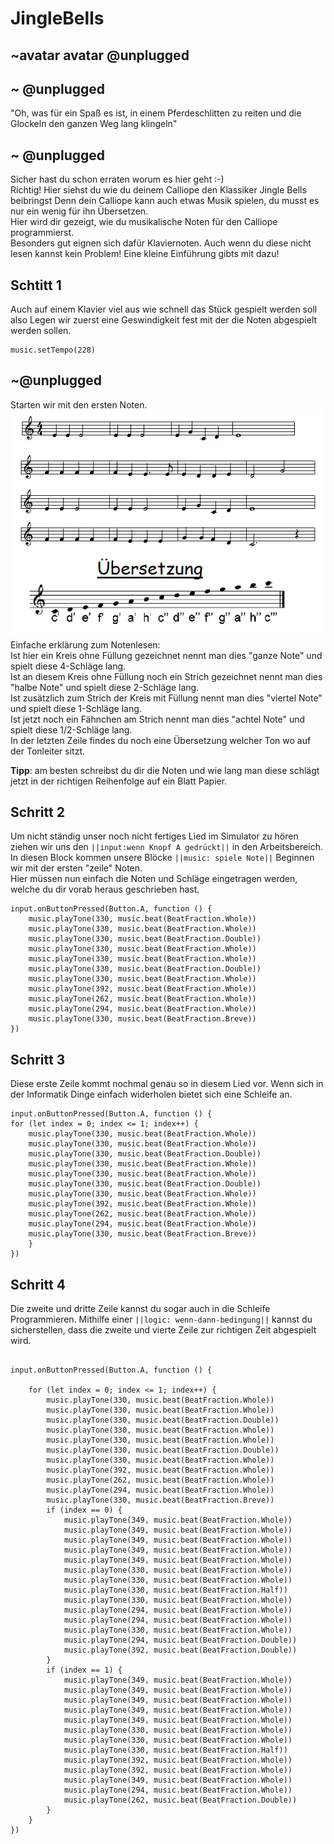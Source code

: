 # JingleBells
## ~avatar avatar @unplugged


## ~ @unplugged

"Oh, was für ein Spaß es ist, in einem Pferdeschlitten zu reiten und die Glockeln den ganzen Weg lang klingeln"

## ~ @unplugged
Sicher hast du schon erraten worum es hier geht :-) <br>
Richtig! Hier siehst du wie du deinem Calliope den Klassiker Jingle Bells beibringst
Denn dein Calliope kann auch etwas Musik spielen, du musst es nur ein wenig für ihn Übersetzen. <br>
Hier wird dir gezeigt, wie du musikalische Noten für den Calliope programmierst. <br>
Besonders gut eignen sich dafür Klaviernoten. Auch wenn du diese nicht lesen kannst kein Problem! Eine kleine Einführung gibts mit dazu! 

## Schtitt 1
Auch auf einem Klavier viel aus wie schnell das Stück gespielt werden soll also Legen wir zuerst eine Geswindigkeit fest mit der die Noten abgespielt werden sollen. 
```blocks
music.setTempo(228)
```
## ~@unplugged 
Starten wir mit den ersten Noten. <br>
![Noten](https://github.com/r00b1nh00d/Jinglebells/blob/master/JingleBellsNoten.png?raw=true) <br>
Einfache erklärung zum Notenlesen: <br>
Ist hier ein Kreis ohne Füllung gezeichnet nennt man dies "ganze Note" und spielt diese 4-Schläge lang. <br>
Ist an diesem Kreis ohne Füllung noch ein Strich gezeichnet nennt man dies "halbe Note" und spielt diese 2-Schläge lang. <br>
Ist zusätzlich zum Strich der Kreis mit Füllung  nennt man dies "viertel Note" und spielt diese 1-Schläge lang. <br>
Ist jetzt noch ein Fähnchen am Strich nennt man dies "achtel Note" und spielt diese 1/2-Schläge lang. <br>
In der letzten Zeile findes du noch eine Übersetzung welcher Ton wo auf der Tonleiter sitzt. <br>

**Tipp**: am besten schreibst du dir die Noten und wie lang man diese schlägt jetzt in der richtigen Reihenfolge auf ein Blatt Papier.

## Schritt 2 
Um nicht ständig unser noch nicht fertiges Lied im Simulator zu hören ziehen wir uns den ``||input:wenn Knopf A gedrückt||`` in den Arbeitsbereich. <br>
In diesen Block kommen unsere Blöcke ``||music: spiele Note||``
Beginnen wir mit der ersten "zeile" Noten. <br>
Hier müssen nun einfach die Noten und Schläge eingetragen werden, welche du dir vorab heraus geschrieben hast. <br>
```blocks
input.onButtonPressed(Button.A, function () {
    music.playTone(330, music.beat(BeatFraction.Whole))
    music.playTone(330, music.beat(BeatFraction.Whole))
    music.playTone(330, music.beat(BeatFraction.Double))
    music.playTone(330, music.beat(BeatFraction.Whole))
    music.playTone(330, music.beat(BeatFraction.Whole))
    music.playTone(330, music.beat(BeatFraction.Double))
    music.playTone(330, music.beat(BeatFraction.Whole))
    music.playTone(392, music.beat(BeatFraction.Whole))
    music.playTone(262, music.beat(BeatFraction.Whole))
    music.playTone(294, music.beat(BeatFraction.Whole))
    music.playTone(330, music.beat(BeatFraction.Breve))
})
```


## Schritt 3 
Diese erste Zeile kommt nochmal genau so in diesem Lied vor. Wenn sich in der Informatik Dinge einfach widerholen bietet sich eine Schleife an.

```blocks
input.onButtonPressed(Button.A, function () {
for (let index = 0; index <= 1; index++) {
    music.playTone(330, music.beat(BeatFraction.Whole))
    music.playTone(330, music.beat(BeatFraction.Whole))
    music.playTone(330, music.beat(BeatFraction.Double))
    music.playTone(330, music.beat(BeatFraction.Whole))
    music.playTone(330, music.beat(BeatFraction.Whole))
    music.playTone(330, music.beat(BeatFraction.Double))
    music.playTone(330, music.beat(BeatFraction.Whole))
    music.playTone(392, music.beat(BeatFraction.Whole))
    music.playTone(262, music.beat(BeatFraction.Whole))
    music.playTone(294, music.beat(BeatFraction.Whole))
    music.playTone(330, music.beat(BeatFraction.Breve))
    }
})
```
## Schritt 4
Die zweite und dritte Zeile kannst du sogar auch in die Schleife Programmieren. Mithilfe einer ``||logic: wenn-dann-bedingung||`` kannst du sicherstellen, dass die zweite und vierte Zeile zur richtigen Zeit abgespielt wird.
```blocks

input.onButtonPressed(Button.A, function () {
   
    for (let index = 0; index <= 1; index++) {
        music.playTone(330, music.beat(BeatFraction.Whole))
        music.playTone(330, music.beat(BeatFraction.Whole))
        music.playTone(330, music.beat(BeatFraction.Double))
        music.playTone(330, music.beat(BeatFraction.Whole))
        music.playTone(330, music.beat(BeatFraction.Whole))
        music.playTone(330, music.beat(BeatFraction.Double))
        music.playTone(330, music.beat(BeatFraction.Whole))
        music.playTone(392, music.beat(BeatFraction.Whole))
        music.playTone(262, music.beat(BeatFraction.Whole))
        music.playTone(294, music.beat(BeatFraction.Whole))
        music.playTone(330, music.beat(BeatFraction.Breve))
        if (index == 0) {
            music.playTone(349, music.beat(BeatFraction.Whole))
            music.playTone(349, music.beat(BeatFraction.Whole))
            music.playTone(349, music.beat(BeatFraction.Whole))
            music.playTone(349, music.beat(BeatFraction.Whole))
            music.playTone(349, music.beat(BeatFraction.Whole))
            music.playTone(330, music.beat(BeatFraction.Whole))
            music.playTone(330, music.beat(BeatFraction.Whole))
            music.playTone(330, music.beat(BeatFraction.Half))
            music.playTone(330, music.beat(BeatFraction.Whole))
            music.playTone(294, music.beat(BeatFraction.Whole))
            music.playTone(294, music.beat(BeatFraction.Whole))
            music.playTone(330, music.beat(BeatFraction.Whole))
            music.playTone(294, music.beat(BeatFraction.Double))
            music.playTone(392, music.beat(BeatFraction.Double))
        }
        if (index == 1) {
            music.playTone(349, music.beat(BeatFraction.Whole))
            music.playTone(349, music.beat(BeatFraction.Whole))
            music.playTone(349, music.beat(BeatFraction.Whole))
            music.playTone(349, music.beat(BeatFraction.Whole))
            music.playTone(349, music.beat(BeatFraction.Whole))
            music.playTone(330, music.beat(BeatFraction.Whole))
            music.playTone(330, music.beat(BeatFraction.Whole))
            music.playTone(330, music.beat(BeatFraction.Half))
            music.playTone(392, music.beat(BeatFraction.Whole))
            music.playTone(392, music.beat(BeatFraction.Whole))
            music.playTone(349, music.beat(BeatFraction.Whole))
            music.playTone(294, music.beat(BeatFraction.Whole))
            music.playTone(262, music.beat(BeatFraction.Double))
        }
    }
})
```




